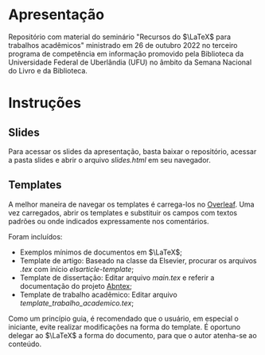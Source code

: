 # Apresentação

Repositório com material do seminário "Recursos do $\LaTeX$ para trabalhos acadêmicos" ministrado em 26 de outubro 2022 no terceiro programa de competência em informação promovido pela Biblioteca da Universidade Federal de Uberlândia (UFU) no âmbito da Semana Nacional do Livro e da Biblioteca.

# Instruções

## Slides

Para acessar os slides da apresentação, basta baixar o repositório, acessar a pasta slides e abrir o arquivo *slides.html* em seu navegador.

## Templates

A melhor maneira de navegar os templates é carrega-los no [Overleaf](https://www.overleaf.com/). Uma vez carregados, abrir os templates e substituir os campos com textos padrões ou onde indicados expressamente nos comentários. 

Foram incluídos:

* Exemplos mínimos de documentos em $\LaTeX$;
* Template de artigo: Baseado na classe da Elsevier, procurar os arquivos *.tex* com início *elsarticle-template*;
* Template de dissertação: Editar arquivo *main.tex* e referir a documentação do projeto [Abntex](https://www.abntex.net.br/);
* Template de trabalho acadêmico: Editar arquivo *template_trabalho_academico.tex*;

Como um princípio guia, é recomendado que o usuário, em especial o iniciante, evite realizar modificações na forma do template. É oportuno delegar ao $\LaTeX$ a forma do documento, para que o autor atenha-se ao conteúdo.

